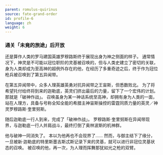 ```yaml
---
parent: romulus-quirinus
source: fate-grand-order
id: profile-6
language: zh
weight: 6
---
```


### 通关「未竟的旅途」后开放

还是算作人类的罗马建国英雄罗穆路斯终于展现出身为神之侧面的样子。
通常情况下，神灵是不可能以冠位职阶的灵基被召唤的，但与人类史建立了密切的关联，身为人类却成为至高神的超例外存在的他，在经历了多重奇迹之后，终于作为冠位枪兵被召唤到了第五异闻带。

在第五异闻带中，众多人理英雄英勇对抗异闻带之王宙斯，但悉数败北。
为了将希望托付给终将到来的迦勒底，英灵们挤出最后的力量，留下了一个宏伟的计划。
那就是「破神作战」。
召唤虽身为某一神话系统至高神，却拥有身为人类的一面，站在人理方，具备与号称全知全能的希腊主神宙斯操控的雷霆同质力量的英灵／神灵罗穆路斯·奎里努斯。

随后迦勒底一行人到来，完成了「破神作战」。
罗穆路斯·奎里努斯在异闻带现界，与迦勒底一行人并肩战斗，最终打倒了奥林波斯的机神群。

他与破神一同消失了。
本以为他再也不会现界了……
然而，与御主结下了缘分，一旦被新·迦勒底的特里斯墨吉斯忒斯记录下来的灵基，就可以进行非冠位灵基状态的召唤。
被召唤的他，再一次，为人理而挥舞那犹如光之枪的双臂。
